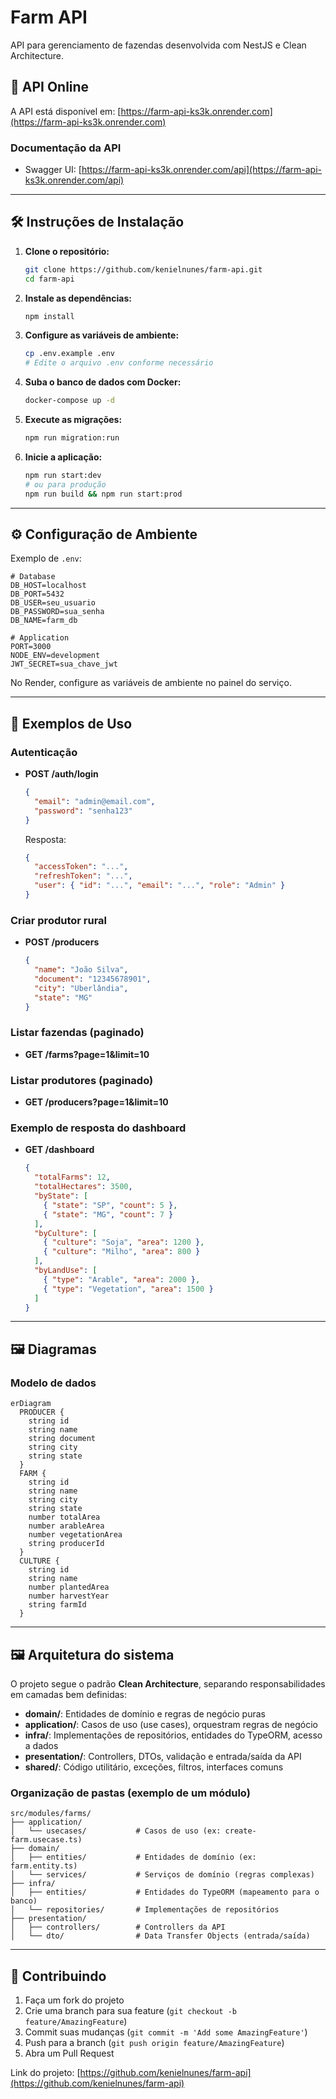 # Farm API

API para gerenciamento de fazendas desenvolvida com NestJS e Clean Architecture.

## 🚀 API Online

A API está disponível em: [https://farm-api-ks3k.onrender.com](https://farm-api-ks3k.onrender.com)

### Documentação da API
- Swagger UI: [https://farm-api-ks3k.onrender.com/api](https://farm-api-ks3k.onrender.com/api)

---

## 🛠️ Instruções de Instalação

1. **Clone o repositório:**
   ```bash
   git clone https://github.com/kenielnunes/farm-api.git
   cd farm-api
   ```
2. **Instale as dependências:**
   ```bash
   npm install
   ```
3. **Configure as variáveis de ambiente:**
   ```bash
   cp .env.example .env
   # Edite o arquivo .env conforme necessário
   ```
4. **Suba o banco de dados com Docker:**
   ```bash
   docker-compose up -d
   ```
5. **Execute as migrações:**
   ```bash
   npm run migration:run
   ```
6. **Inicie a aplicação:**
   ```bash
   npm run start:dev
   # ou para produção
   npm run build && npm run start:prod
   ```

---

## ⚙️ Configuração de Ambiente

Exemplo de `.env`:
```env
# Database
DB_HOST=localhost
DB_PORT=5432
DB_USER=seu_usuario
DB_PASSWORD=sua_senha
DB_NAME=farm_db

# Application
PORT=3000
NODE_ENV=development
JWT_SECRET=sua_chave_jwt
```

No Render, configure as variáveis de ambiente no painel do serviço.

---

## 📖 Exemplos de Uso

### Autenticação
- **POST /auth/login**
  ```json
  {
    "email": "admin@email.com",
    "password": "senha123"
  }
  ```
  Resposta:
  ```json
  {
    "accessToken": "...",
    "refreshToken": "...",
    "user": { "id": "...", "email": "...", "role": "Admin" }
  }
  ```

### Criar produtor rural
- **POST /producers**
  ```json
  {
    "name": "João Silva",
    "document": "12345678901",
    "city": "Uberlândia",
    "state": "MG"
  }
  ```

### Listar fazendas (paginado)
- **GET /farms?page=1&limit=10**

### Listar produtores (paginado)
- **GET /producers?page=1&limit=10**

### Exemplo de resposta do dashboard
- **GET /dashboard**
  ```json
  {
    "totalFarms": 12,
    "totalHectares": 3500,
    "byState": [
      { "state": "SP", "count": 5 },
      { "state": "MG", "count": 7 }
    ],
    "byCulture": [
      { "culture": "Soja", "area": 1200 },
      { "culture": "Milho", "area": 800 }
    ],
    "byLandUse": [
      { "type": "Arable", "area": 2000 },
      { "type": "Vegetation", "area": 1500 }
    ]
  }
  ```

---

## 🖼️ Diagramas

### Modelo de dados
```mermaid
erDiagram
  PRODUCER {
    string id
    string name
    string document
    string city
    string state
  }
  FARM {
    string id
    string name
    string city
    string state
    number totalArea
    number arableArea
    number vegetationArea
    string producerId
  }
  CULTURE {
    string id
    string name
    number plantedArea
    number harvestYear
    string farmId
  }
```

---

## 🖼️ Arquitetura do sistema

O projeto segue o padrão **Clean Architecture**, separando responsabilidades em camadas bem definidas:

- **domain/**: Entidades de domínio e regras de negócio puras
- **application/**: Casos de uso (use cases), orquestram regras de negócio
- **infra/**: Implementações de repositórios, entidades do TypeORM, acesso a dados
- **presentation/**: Controllers, DTOs, validação e entrada/saída da API
- **shared/**: Código utilitário, exceções, filtros, interfaces comuns

### Organização de pastas (exemplo de um módulo)

```
src/modules/farms/
├── application/
│   └── usecases/           # Casos de uso (ex: create-farm.usecase.ts)
├── domain/
│   ├── entities/           # Entidades de domínio (ex: farm.entity.ts)
│   └── services/           # Serviços de domínio (regras complexas)
├── infra/
│   ├── entities/           # Entidades do TypeORM (mapeamento para o banco)
│   └── repositories/       # Implementações de repositórios
├── presentation/
│   ├── controllers/        # Controllers da API
│   └── dto/                # Data Transfer Objects (entrada/saída)
```
---

## 🤝 Contribuindo

1. Faça um fork do projeto
2. Crie uma branch para sua feature (`git checkout -b feature/AmazingFeature`)
3. Commit suas mudanças (`git commit -m 'Add some AmazingFeature'`)
4. Push para a branch (`git push origin feature/AmazingFeature`)
5. Abra um Pull Request


Link do projeto: [https://github.com/kenielnunes/farm-api](https://github.com/kenielnunes/farm-api)
